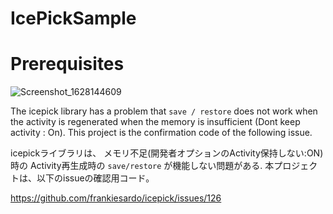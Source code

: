 # IcePickSample

# Prerequisites
![Screenshot_1628144609](https://user-images.githubusercontent.com/16476224/128301505-8f7dc0f1-ae45-437a-ae42-b0adafa90378.png)


The icepick library has a problem that `save / restore` does not work when the activity is regenerated when the memory is insufficient (Dont keep activity : On). This project is the confirmation code of the following issue.

icepickライブラリは、
メモリ不足(開発者オプションのActivity保持しない:ON)時の
Activity再生成時の `save/restore` が機能しない問題がある. 
本プロジェクトは、以下のissueの確認用コード。

https://github.com/frankiesardo/icepick/issues/126
